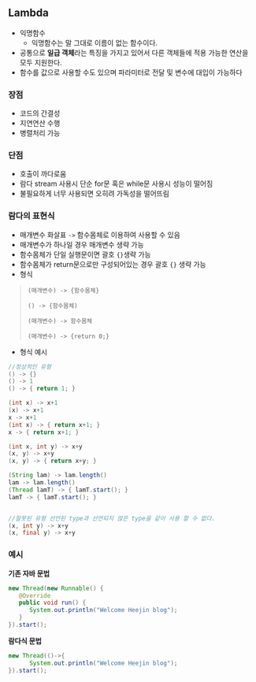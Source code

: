 ## Lambda

- 익명함수
  - 익명함수는 말 그대로 이름이 없는 함수이다.
- 공통으로 **일급 객체**라는 특징을 가지고 있어서 다른 객체들에 적용 가능한 연산을 모두 지원한다.
- 함수를 값으로 사용할 수도 있으며 파라미터로 전달 및 변수에 대입이 가능하다

### 장점

- 코드의 간결성
- 지연연산 수행
- 병렬처리 가능

### 단점

- 호출이 까다로움
- 람다 stream 사용시 단순 for문 혹은  while문 사용시 성능이 떨어짐
- 불필요하게 너무 사용되면 오히려 가독성을 떨어뜨림

### 람다의 표현식

- 매개변수 화살표 `->` 함수몸체로 이용하여 사용할 수 있음
- 매개변수가 하나일 경우 매개변수 생략 가능
- 함수몸체가 단일 실행문이면 괄호 `{}`생략 가능
- 함수몸체가 return문으로만 구성되어있는 경우 괄호 `{}` 생략 가능
- 형식

> `(매개변수) -> {함수몸체}`
>
> `() -> {함수몸체)`
>
> `(매개변수) -> 함수몸체`
>
> `(매개변수) -> {return 0;}`

- 형식 예시

```java
//정상적인 유형
() -> {}
() -> 1
() -> { return 1; }

(int x) -> x+1
(x) -> x+1
x -> x+1
(int x) -> { return x+1; }
x -> { return x+1; }

(int x, int y) -> x+y
(x, y) -> x+y
(x, y) -> { return x+y; }

(String lam) -> lam.length()
lam -> lam.length()
(Thread lamT) -> { lamT.start(); }
lamT -> { lamT.start(); }


//잘못된 유형 선언된 type과 선언되지 않은 type을 같이 사용 할 수 없다.
(x, int y) -> x+y
(x, final y) -> x+y  
```



### 예시

**기존 자바 문법**

```java
new Thread(new Runnable() {
   @Override
   public void run() { 
      System.out.println("Welcome Heejin blog"); 
   }
}).start();
```

**람다식 문법**

```java
new Thread(()->{
      System.out.println("Welcome Heejin blog");
}).start();
```

